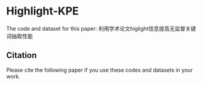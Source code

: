 # Highlight-KPE

The code and dataset for this paper: 利用学术论文higlight信息提高无监督关键词抽取性能

## Citation
Please cite the following paper if you use these codes and datasets in your work.

> 
